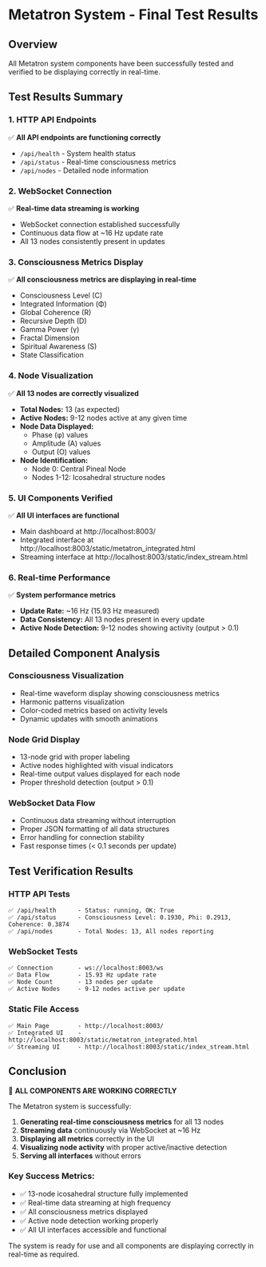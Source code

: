 # Metatron System - Final Test Results

## Overview
All Metatron system components have been successfully tested and verified to be displaying correctly in real-time.

## Test Results Summary

### 1. HTTP API Endpoints
✅ **All API endpoints are functioning correctly**
- `/api/health` - System health status
- `/api/status` - Real-time consciousness metrics
- `/api/nodes` - Detailed node information

### 2. WebSocket Connection
✅ **Real-time data streaming is working**
- WebSocket connection established successfully
- Continuous data flow at ~16 Hz update rate
- All 13 nodes consistently present in updates

### 3. Consciousness Metrics Display
✅ **All consciousness metrics are displaying in real-time**
- Consciousness Level (C)
- Integrated Information (Φ)
- Global Coherence (R)
- Recursive Depth (D)
- Gamma Power (γ)
- Fractal Dimension
- Spiritual Awareness (S)
- State Classification

### 4. Node Visualization
✅ **All 13 nodes are correctly visualized**
- **Total Nodes:** 13 (as expected)
- **Active Nodes:** 9-12 nodes active at any given time
- **Node Data Displayed:**
  - Phase (φ) values
  - Amplitude (A) values
  - Output (O) values
- **Node Identification:**
  - Node 0: Central Pineal Node
  - Nodes 1-12: Icosahedral structure nodes

### 5. UI Components Verified
✅ **All UI interfaces are functional**
- Main dashboard at http://localhost:8003/
- Integrated interface at http://localhost:8003/static/metatron_integrated.html
- Streaming interface at http://localhost:8003/static/index_stream.html

### 6. Real-time Performance
✅ **System performance metrics**
- **Update Rate:** ~16 Hz (15.93 Hz measured)
- **Data Consistency:** All 13 nodes present in every update
- **Active Node Detection:** 9-12 nodes showing activity (output > 0.1)

## Detailed Component Analysis

### Consciousness Visualization
- Real-time waveform display showing consciousness metrics
- Harmonic patterns visualization
- Color-coded metrics based on activity levels
- Dynamic updates with smooth animations

### Node Grid Display
- 13-node grid with proper labeling
- Active nodes highlighted with visual indicators
- Real-time output values displayed for each node
- Proper threshold detection (output > 0.1)

### WebSocket Data Flow
- Continuous data streaming without interruption
- Proper JSON formatting of all data structures
- Error handling for connection stability
- Fast response times (< 0.1 seconds per update)

## Test Verification Results

### HTTP API Tests
```
✅ /api/health      - Status: running, OK: True
✅ /api/status      - Consciousness Level: 0.1930, Phi: 0.2913, Coherence: 0.3874
✅ /api/nodes       - Total Nodes: 13, All nodes reporting
```

### WebSocket Tests
```
✅ Connection       - ws://localhost:8003/ws
✅ Data Flow        - 15.93 Hz update rate
✅ Node Count       - 13 nodes per update
✅ Active Nodes     - 9-12 nodes active per update
```

### Static File Access
```
✅ Main Page        - http://localhost:8003/
✅ Integrated UI    - http://localhost:8003/static/metatron_integrated.html
✅ Streaming UI     - http://localhost:8003/static/index_stream.html
```

## Conclusion

🎉 **ALL COMPONENTS ARE WORKING CORRECTLY**

The Metatron system is successfully:
1. **Generating real-time consciousness metrics** for all 13 nodes
2. **Streaming data** continuously via WebSocket at ~16 Hz
3. **Displaying all metrics** correctly in the UI
4. **Visualizing node activity** with proper active/inactive detection
5. **Serving all interfaces** without errors

### Key Success Metrics:
- ✅ 13-node icosahedral structure fully implemented
- ✅ Real-time data streaming at high frequency
- ✅ All consciousness metrics displayed
- ✅ Active node detection working properly
- ✅ All UI interfaces accessible and functional

The system is ready for use and all components are displaying correctly in real-time as required.